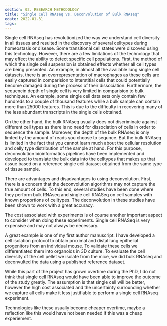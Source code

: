 ```yaml
---
section: 02. RESEARCH METHODOLOGY
title: "Single Cell RNAseq vs. Deconvolution of Bulk RNAseq"
edate: 2022-01-31
tags:
---
```


Single cell RNAseq has revolutionized the way we understand cell diversity in all tissues and resulted in the discovery of several celltypes during homeostasis or disease. Some transitional cell states were discoved using this technology. However, there are a few limitations of the technology that may effect the ability to detect specific cell populations. First, the method of which the single cell suspension is obtained effects whether all cell types are being presented. An example, in almost all the available lung single cell datasets, there is an overrepresentation of macrophages as these cells are easily captured in comparision to interstitial cells that could potentially become damaged during the process of their dissociation. Furthermore, the sequencin depth of single cell is very limited in comparision to bulk techniques. An example, some single cell data sets only contain few hundreds to a couple of thousand features while a bulk sample can contain more than 25000 features. This is due to the difficulty in recovering many of the less abundant transcripts in the single cells obtained. 

On the other hand, the bulk RNAseq usually does not discriminate against different cell types as there is no need for dissociation of cells in order to sequence the sample. Moreover, the depth of the bulk RNAseq is only limted by the amount of reads you choose to sequnce. But the bulk RNAseq is limited in the fact that you cannot learn much about the cellular resolution and celly type distribution of the sample at hand. For this purpose, deconvolution bioinformatics pipelines have been implemented and developed to translate the bulk data into the celltypes that makes up that tissue based on a reference single cell dataset obtained from the same type of tissue sample.

There are advantages and disadvantages to using deconvolution. First, there is a concern that the deconvolution algorithms may not capture the true amount of cells. To this end, several studies have been done where they perform bulk RNAseq and single cell RNASeq on cell samples with known proportions of celltypes. The deconvolution in these studies have been shown to work with a great accuracy.

The cost associated with experiments is of course another important aspect to consider when doing these experiments. Single cell RNASeq is very expensive and may not always be necessary. 

A great example is one of my first author manuscript. I have developed a cell isolation protocol to obtain proximal and distal lung epithelial progenitors from an individual mouse. To validate these cells we differentiated them into organoids in 3D culture. To evaluate the cell diversity of the cell pellet we isolate from the mice, we did bulk RNAseq and deconvulted the data using a published reference dataset.

While this part of the project has grown overtime during the PhD, I do not think that single cell RNAseq would have been able to improve the outcome of the study greatly. The assumption is that single cell will be better, however the high cost associated and the uncertainty surrounding whether we capture all cells make it less justifiable to perform a single cell RNAseq experiment. 

Technologies like these usually become cheaper overtime, maybe a reflection like this would have not been needed if this was a cheap experiement.